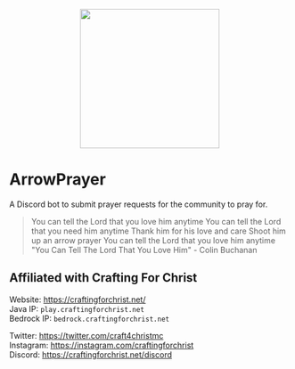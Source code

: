 <p align="center">
  <img height="250" src="https://github.com/crafting-for-christ/ArrowPrayer/blob/master/assets/img/arrowprayerlogo.png?raw=true">
</p>

# ArrowPrayer
A Discord bot to submit prayer requests for the community to pray for.

> You can tell the Lord that you love him anytime
> You can tell the Lord that you need him anytime
> Thank him for his love and care
> Shoot him up an arrow prayer
> You can tell the Lord that you love him anytime
> "You Can Tell The Lord That You Love Him" - Colin Buchanan

## Affiliated with Crafting For Christ
Website: https://craftingforchrist.net/<br>
Java IP: `play.craftingforchrist.net`<br>
Bedrock IP: `bedrock.craftingforchrist.net`<br>

Twitter: https://twitter.com/craft4christmc<br>
Instagram: https://instagram.com/craftingforchrist<br>
Discord: https://craftingforchrist.net/discord
